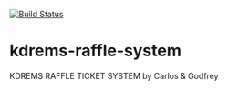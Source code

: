 [![Build Status](https://travis-ci.com/carlos-nyaga/kdrems-raffle-system.svg?token=o7Bw5Bvt1r1iyzKTteDB&branch=develop)](https://travis-ci.com/carlos-nyaga/kdrems-raffle-system)


# kdrems-raffle-system 
KDREMS RAFFLE TICKET SYSTEM by Carlos &amp; Godfrey

